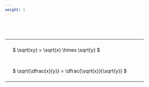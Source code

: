 ```yaml
---
weight: 1
---
```


#  
<br>
<style type="text/css">
#T_a9e10 th.col_heading {
  text-align: left;
  font-size: 1em;
}
#T_a9e10 td {
  text-align: left;
  font-size: 1em;
  padding: 1.5em;
}
#T_a9e10_row0_col0, #T_a9e10_row1_col0 {
  width: 400px;
  white-space: pre-wrap;
}
</style>
<table id="T_a9e10">
  <thead>
  </thead>
  <tbody>
    <tr>
      <td id="T_a9e10_row0_col0" class="data row0 col0" >$ \sqrt{xy} = \sqrt{x} \times \sqrt{y} $</td>
    </tr>
    <tr>
      <td id="T_a9e10_row1_col0" class="data row1 col0" >$ \sqrt{\dfrac{x}{y}} = \dfrac{\sqrt{x}}{\sqrt{y}} $</td>
    </tr>
  </tbody>
</table>
